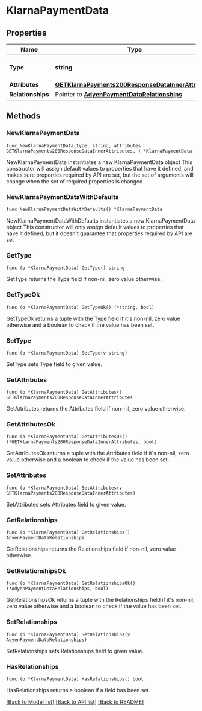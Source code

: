 # KlarnaPaymentData

## Properties

Name | Type | Description | Notes
------------ | ------------- | ------------- | -------------
**Type** | **string** | The resource&#39;s type | 
**Attributes** | [**GETKlarnaPayments200ResponseDataInnerAttributes**](GETKlarnaPayments200ResponseDataInnerAttributes.md) |  | 
**Relationships** | Pointer to [**AdyenPaymentDataRelationships**](AdyenPaymentDataRelationships.md) |  | [optional] 

## Methods

### NewKlarnaPaymentData

`func NewKlarnaPaymentData(type_ string, attributes GETKlarnaPayments200ResponseDataInnerAttributes, ) *KlarnaPaymentData`

NewKlarnaPaymentData instantiates a new KlarnaPaymentData object
This constructor will assign default values to properties that have it defined,
and makes sure properties required by API are set, but the set of arguments
will change when the set of required properties is changed

### NewKlarnaPaymentDataWithDefaults

`func NewKlarnaPaymentDataWithDefaults() *KlarnaPaymentData`

NewKlarnaPaymentDataWithDefaults instantiates a new KlarnaPaymentData object
This constructor will only assign default values to properties that have it defined,
but it doesn't guarantee that properties required by API are set

### GetType

`func (o *KlarnaPaymentData) GetType() string`

GetType returns the Type field if non-nil, zero value otherwise.

### GetTypeOk

`func (o *KlarnaPaymentData) GetTypeOk() (*string, bool)`

GetTypeOk returns a tuple with the Type field if it's non-nil, zero value otherwise
and a boolean to check if the value has been set.

### SetType

`func (o *KlarnaPaymentData) SetType(v string)`

SetType sets Type field to given value.


### GetAttributes

`func (o *KlarnaPaymentData) GetAttributes() GETKlarnaPayments200ResponseDataInnerAttributes`

GetAttributes returns the Attributes field if non-nil, zero value otherwise.

### GetAttributesOk

`func (o *KlarnaPaymentData) GetAttributesOk() (*GETKlarnaPayments200ResponseDataInnerAttributes, bool)`

GetAttributesOk returns a tuple with the Attributes field if it's non-nil, zero value otherwise
and a boolean to check if the value has been set.

### SetAttributes

`func (o *KlarnaPaymentData) SetAttributes(v GETKlarnaPayments200ResponseDataInnerAttributes)`

SetAttributes sets Attributes field to given value.


### GetRelationships

`func (o *KlarnaPaymentData) GetRelationships() AdyenPaymentDataRelationships`

GetRelationships returns the Relationships field if non-nil, zero value otherwise.

### GetRelationshipsOk

`func (o *KlarnaPaymentData) GetRelationshipsOk() (*AdyenPaymentDataRelationships, bool)`

GetRelationshipsOk returns a tuple with the Relationships field if it's non-nil, zero value otherwise
and a boolean to check if the value has been set.

### SetRelationships

`func (o *KlarnaPaymentData) SetRelationships(v AdyenPaymentDataRelationships)`

SetRelationships sets Relationships field to given value.

### HasRelationships

`func (o *KlarnaPaymentData) HasRelationships() bool`

HasRelationships returns a boolean if a field has been set.


[[Back to Model list]](../README.md#documentation-for-models) [[Back to API list]](../README.md#documentation-for-api-endpoints) [[Back to README]](../README.md)


